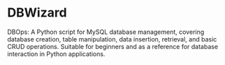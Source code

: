 # DBWizard
DBOps: A Python script for MySQL database management, covering database creation, table manipulation, data insertion, retrieval, and basic CRUD operations. Suitable for beginners and as a reference for database interaction in Python applications.
